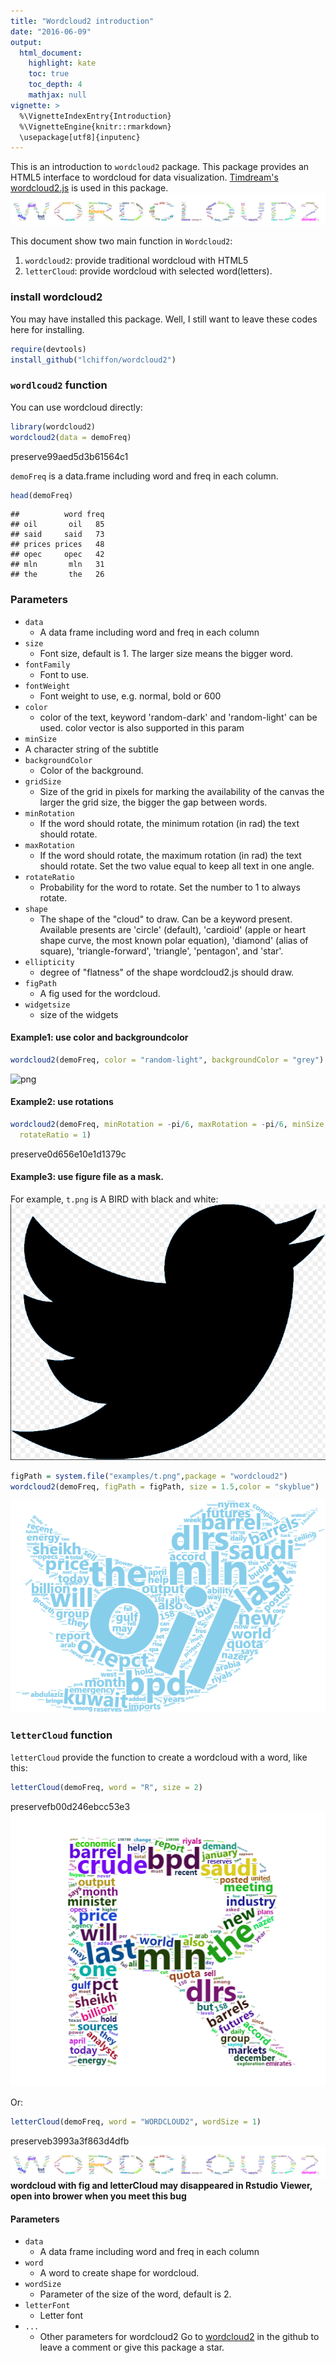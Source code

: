 ```yaml
---
title: "Wordcloud2 introduction"
date: "2016-06-09"
output: 
  html_document:
    highlight: kate
    toc: true
    toc_depth: 4
    mathjax: null
vignette: >
  %\VignetteIndexEntry{Introduction}
  %\VignetteEngine{knitr::rmarkdown}
  \usepackage[utf8]{inputenc}
---
```



This is an introduction to `wordcloud2` package. This package provides an HTML5 interface to wordcloud for data visualization. [Timdream's wordcloud2.js](https://github.com/timdream/wordcloud2.js) is used in this package.
![png](img/wordcloud2.png)

This document show two main function in `Wordcloud2`:

1. `wordcloud2`: provide traditional wordcloud with HTML5
2. `letterCloud`: provide wordcloud with selected word(letters).

### install wordcloud2

You may have installed this package. Well, I still want to leave these codes here for installing.

```r
require(devtools)
install_github("lchiffon/wordcloud2")
```

### `wordlcoud2` function

You can use wordcloud directly:

```r
library(wordcloud2)
wordcloud2(data = demoFreq)
```

preserve99aed5d3b61564c1

`demoFreq` is a data.frame including word and freq in each column.


```r
head(demoFreq)
```

```
##          word freq
## oil       oil   85
## said     said   73
## prices prices   48
## opec     opec   42
## mln       mln   31
## the       the   26
```

### Parameters
- `data`
  - A data frame including word and freq in each column
- `size`
  - Font size, default is 1. The larger size means the bigger word.
- `fontFamily`	
  - Font to use.
- `fontWeight`	
  - Font weight to use, e.g. normal, bold or 600
- `color`	
  - color of the text, keyword 'random-dark' and 'random-light' can be used. color vector is also supported in this param
- `minSize`	
 - A character string of the subtitle
- `backgroundColor`	
  - Color of the background.
- `gridSize`	
  - Size of the grid in pixels for marking the availability of the canvas the larger the grid size, the bigger the gap between words.
- `minRotation`	
  - If the word should rotate, the minimum rotation (in rad) the text should rotate.
- `maxRotation`	
  - If the word should rotate, the maximum rotation (in rad) the text should rotate. Set the two value equal to keep all text in one angle.
- `rotateRatio`	
  - Probability for the word to rotate. Set the number to 1 to always rotate.
- `shape`	
  - The shape of the "cloud" to draw. Can be a keyword present. Available presents are 'circle' (default), 'cardioid' (apple or heart shape curve, the most known polar equation), 'diamond' (alias of square), 'triangle-forward', 'triangle', 'pentagon', and 'star'.
- `ellipticity`
  - degree of "flatness" of the shape wordcloud2.js should draw.
- `figPath`
  - A fig used for the wordcloud.
- `widgetsize`	
  - size of the widgets

#### Example1: use color and backgroundcolor

```r
wordcloud2(demoFreq, color = "random-light", backgroundColor = "grey")
```
![png](ex1.png)

#### Example2: use rotations


```r
wordcloud2(demoFreq, minRotation = -pi/6, maxRotation = -pi/6, minSize = 10,
  rotateRatio = 1)
```

preserve0d656e10e1d1379c

#### Example3: use figure file as a mask.

For example, `t.png` is A BIRD with black and white:
![png](img/t.png)


```r
figPath = system.file("examples/t.png",package = "wordcloud2")
wordcloud2(demoFreq, figPath = figPath, size = 1.5,color = "skyblue")
```
![png](img/tcloud.png)

### `letterCloud` function 

`letterCloud` provide the function to create a wordcloud with a word, like this:

```r
letterCloud(demoFreq, word = "R", size = 2)
```

preservefb00d246ebcc53e3
![png](img/R.png)

Or:

```r
letterCloud(demoFreq, word = "WORDCLOUD2", wordSize = 1)
```

preserveb3993a3f863d4dfb
![png](img/wordcloud2.png)
**wordcloud with fig and letterCloud may disappeared in Rstudio Viewer, open into brower when you meet this bug**

#### Parameters

- `data`	
  - A data frame including word and freq in each column
- `word`	
  - A word to create shape for wordcloud.
- `wordSize`
  - Parameter of the size of the word, default is 2.
- `letterFont`	
  - Letter font
- `...`
  - Other parameters for wordcloud2
Go to [wordcloud2](http://github.com/lchiffon/wordcloud2) in the github to leave a comment or give this package a star.


